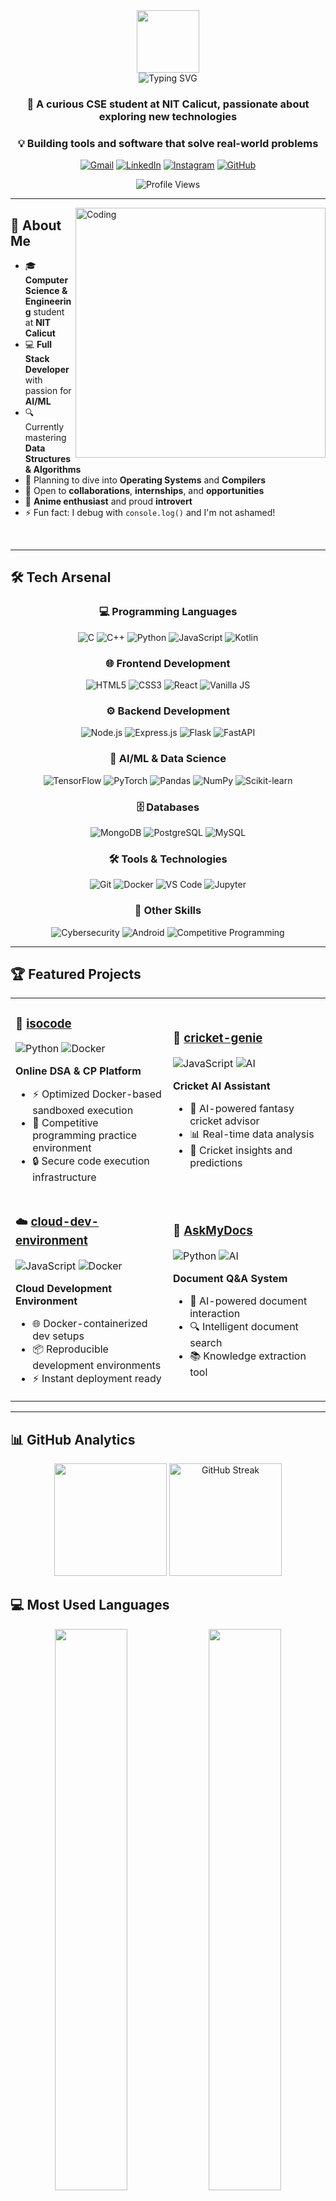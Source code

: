 <div align="center">
  <img src="https://media.giphy.com/media/M9gbBd9nbDrOTu1Mqx/giphy.gif" width="100"/>
</div>

<div align="center">
  <img src="https://readme-typing-svg.herokuapp.com?font=Fira+Code&pause=1000&color=2F81F7&center=true&vCenter=true&width=435&lines=Hi+there%2C+I'm+Utkarsh+Gautam!+👋;Full+Stack+Developer+💻;AI%2FML+Enthusiast+🤖;Competitive+Programmer+⚡;Always+Learning+New+Things+🚀" alt="Typing SVG" />
</div>

<h3 align="center">🎯 A curious CSE student at NIT Calicut, passionate about exploring new technologies</h3>
<h3 align="center">💡 Building tools and software that solve real-world problems</h3>

<div align="center">
  
  [![Gmail](https://img.shields.io/badge/-Gmail-c14438?style=for-the-badge&logo=Gmail&logoColor=white)](mailto:iutkarshgautam@gmail.com)
  [![LinkedIn](https://img.shields.io/badge/-LinkedIn-blue?style=for-the-badge&logo=Linkedin&logoColor=white)](https://www.linkedin.com/in/utkarsh-gautam-578724310)
  [![Instagram](https://img.shields.io/badge/-Instagram-E4405F?style=for-the-badge&logo=Instagram&logoColor=white)](https://www.instagram.com/__utkarsh_gautam/)
  [![GitHub](https://img.shields.io/badge/-GitHub-181717?style=for-the-badge&logo=GitHub&logoColor=white)](https://github.com/utkarshgautam22)
  
  ![Profile Views](https://komarev.com/ghpvc/?username=utkarshgautam22&label=Profile%20views&color=0e75b6&style=flat)
  
</div>

---

<img align="right" alt="Coding" width="400" src="https://media.giphy.com/media/qgQUggAC3Pfv687qPC/giphy.gif">

## 🚀 About Me

- 🎓 **Computer Science & Engineering** student at **NIT Calicut**
- 💻 **Full Stack Developer** with passion for **AI/ML**
- 🔍 Currently mastering **Data Structures & Algorithms**
- 🎯 Planning to dive into **Operating Systems** and **Compilers**
- 🤝 Open to **collaborations**, **internships**, and **opportunities**
- 🎌 **Anime enthusiast** and proud **introvert**
- ⚡ Fun fact: I debug with `console.log()` and I'm not ashamed!

<br clear="both">

---

## 🛠️ Tech Arsenal

<div align="center">

### 💻 Programming Languages
![C](https://img.shields.io/badge/C-00599C?style=for-the-badge&logo=c&logoColor=white)
![C++](https://img.shields.io/badge/C++-00599C?style=for-the-badge&logo=c%2B%2B&logoColor=white)
![Python](https://img.shields.io/badge/Python-FFD43B?style=for-the-badge&logo=python&logoColor=blue)
![JavaScript](https://img.shields.io/badge/JavaScript-323330?style=for-the-badge&logo=javascript&logoColor=F7DF1E)
![Kotlin](https://img.shields.io/badge/Kotlin-0095D5?&style=for-the-badge&logo=kotlin&logoColor=white)

### 🌐 Frontend Development
![HTML5](https://img.shields.io/badge/HTML5-E34F26?style=for-the-badge&logo=html5&logoColor=white)
![CSS3](https://img.shields.io/badge/CSS3-1572B6?style=for-the-badge&logo=css3&logoColor=white)
![React](https://img.shields.io/badge/React-20232A?style=for-the-badge&logo=react&logoColor=61DAFB)
![Vanilla JS](https://img.shields.io/badge/Vanilla_JS-F7DF1E?style=for-the-badge&logo=javascript&logoColor=black)

### ⚙️ Backend Development
![Node.js](https://img.shields.io/badge/Node.js-339933?style=for-the-badge&logo=nodedotjs&logoColor=white)
![Express.js](https://img.shields.io/badge/Express.js-000000?style=for-the-badge&logo=express&logoColor=white)
![Flask](https://img.shields.io/badge/Flask-000000?style=for-the-badge&logo=flask&logoColor=white)
![FastAPI](https://img.shields.io/badge/FastAPI-005571?style=for-the-badge&logo=fastapi)

### 🤖 AI/ML & Data Science
![TensorFlow](https://img.shields.io/badge/TensorFlow-FF6F00?style=for-the-badge&logo=tensorflow&logoColor=white)
![PyTorch](https://img.shields.io/badge/PyTorch-EE4C2C?style=for-the-badge&logo=pytorch&logoColor=white)
![Pandas](https://img.shields.io/badge/Pandas-2C2D72?style=for-the-badge&logo=pandas&logoColor=white)
![NumPy](https://img.shields.io/badge/Numpy-777BB4?style=for-the-badge&logo=numpy&logoColor=white)
![Scikit-learn](https://img.shields.io/badge/scikit_learn-F7931E?style=for-the-badge&logo=scikit-learn&logoColor=white)

### 🗄️ Databases
![MongoDB](https://img.shields.io/badge/MongoDB-4EA94B?style=for-the-badge&logo=mongodb&logoColor=white)
![PostgreSQL](https://img.shields.io/badge/PostgreSQL-316192?style=for-the-badge&logo=postgresql&logoColor=white)
![MySQL](https://img.shields.io/badge/MySQL-005C84?style=for-the-badge&logo=mysql&logoColor=white)

### 🛠️ Tools & Technologies
![Git](https://img.shields.io/badge/Git-F05032?style=for-the-badge&logo=git&logoColor=white)
![Docker](https://img.shields.io/badge/Docker-2CA5E0?style=for-the-badge&logo=docker&logoColor=white)
![VS Code](https://img.shields.io/badge/VS_Code-0078D4?style=for-the-badge&logo=visual%20studio%20code&logoColor=white)
![Jupyter](https://img.shields.io/badge/Jupyter-F37626.svg?&style=for-the-badge&logo=Jupyter&logoColor=white)

### 🎯 Other Skills
![Cybersecurity](https://img.shields.io/badge/Cybersecurity-4B0082?style=for-the-badge&logo=security&logoColor=white)
![Android](https://img.shields.io/badge/Android_Dev-3DDC84?style=for-the-badge&logo=android&logoColor=white)
![Competitive Programming](https://img.shields.io/badge/Competitive_Programming-FFA116?style=for-the-badge&logo=codeforces&logoColor=white)

</div>

---

## 🏆 Featured Projects

<div align="center">

<table>
<tr>
<td width="50%">

### 🏅 [isocode](https://github.com/utkarshgautam22/isocode)
![Python](https://img.shields.io/badge/Python-3776AB?style=flat-square&logo=python&logoColor=white)
![Docker](https://img.shields.io/badge/Docker-2496ED?style=flat-square&logo=docker&logoColor=white)

**Online DSA & CP Platform**
- ⚡ Optimized Docker-based sandboxed execution
- 🎯 Competitive programming practice environment
- 🔒 Secure code execution infrastructure

</td>
<td width="50%">

### 🏏 [cricket-genie](https://github.com/utkarshgautam22/cricket-genie)
![JavaScript](https://img.shields.io/badge/JavaScript-F7DF1E?style=flat-square&logo=javascript&logoColor=black)
![AI](https://img.shields.io/badge/AI-FF6B6B?style=flat-square&logo=openai&logoColor=white)

**Cricket AI Assistant**
- 🤖 AI-powered fantasy cricket advisor
- 📊 Real-time data analysis
- 🎯 Cricket insights and predictions

</td>
</tr>
<tr>
<td width="50%">

### ☁️ [cloud-dev-environment](https://github.com/utkarshgautam22/cloud-dev-environment)
![JavaScript](https://img.shields.io/badge/JavaScript-F7DF1E?style=flat-square&logo=javascript&logoColor=black)
![Docker](https://img.shields.io/badge/Docker-2496ED?style=flat-square&logo=docker&logoColor=white)

**Cloud Development Environment**
- 🌐 Docker-containerized dev setups
- 📦 Reproducible development environments
- ⚡ Instant deployment ready

</td>
<td width="50%">

### 📄 [AskMyDocs](https://github.com/utkarshgautam22/AskMyDocs)
![Python](https://img.shields.io/badge/Python-3776AB?style=flat-square&logo=python&logoColor=white)
![AI](https://img.shields.io/badge/AI-FF6B6B?style=flat-square&logo=openai&logoColor=white)

**Document Q&A System**
- 💬 AI-powered document interaction
- 🔍 Intelligent document search
- 📚 Knowledge extraction tool

</td>
</tr>
</table>

</div>

---

## 📊 GitHub Analytics

<div align="center">
  <img height="180em" src="https://github-readme-stats.vercel.app/api?username=utkarshgautam22&show_icons=true&theme=github_dark&count_private=true&hide_border=true&bg_color=0d1117"/>
  <img height="180em" src="https://streak-stats.demolab.com?user=utkarshgautam22&theme=github-dark-blue&hide_border=true&background=0D1117" alt="GitHub Streak"/>
</div>

## 💻 Most Used Languages

<div align="center">
  <img width="48%" src="https://github-readme-stats.vercel.app/api/top-langs/?username=utkarshgautam22&layout=compact&theme=github_dark&hide_border=true&bg_color=0d1117&langs_count=12&exclude_repo=utkarshgautam22"/>
  <img width="48%" src="https://github-readme-stats.vercel.app/api/top-langs/?username=utkarshgautam22&layout=donut&theme=github_dark&hide_border=true&bg_color=0d1117&langs_count=8"/>
</div>

<div align="center">
  <img src="https://github-readme-stats.vercel.app/api/top-langs/?username=utkarshgautam22&layout=pie&theme=github_dark&hide_border=true&bg_color=0d1117&langs_count=6" width="400"/>
</div>

<details>
<summary>📈 Detailed Language Breakdown</summary>
<br>

<div align="center">
  <img src="https://github-readme-stats.vercel.app/api/top-langs/?username=utkarshgautam22&layout=compact&theme=github_dark&hide_border=true&bg_color=0d1117&langs_count=20&card_width=600&custom_title=Complete%20Language%20Statistics" width="600"/>
</div>

</details>

---

## 🐍 Contribution Snake

<div align="center">
  <picture>
    <source media="(prefers-color-scheme: dark)" srcset="https://raw.githubusercontent.com/utkarshgautam22/utkarshgautam22/output/github-contribution-grid-snake-dark.svg">
    <source media="(prefers-color-scheme: light)" srcset="https://raw.githubusercontent.com/utkarshgautam22/utkarshgautam22/output/github-contribution-grid-snake.svg">
    <img alt="github contribution grid snake animation" src="https://raw.githubusercontent.com/utkarshgautam22/utkarshgautam22/output/github-contribution-grid-snake.svg">
  </picture>
</div>

---

## 🏆 GitHub Trophies

<div align="center">
  <img src="https://github-profile-trophy.vercel.app/?username=utkarshgautam22&theme=algolia&no-frame=true&no-bg=true&margin-w=4&row=1" alt="GitHub Trophies"/>
</div>

---

## 📈 GitHub Activity Graph

<div align="center">
  <img src="https://github-readme-activity-graph.vercel.app/graph?username=utkarshgautam22&theme=github-compact&hide_border=true&bg_color=0d1117" alt="GitHub Activity Graph"/>
</div>

---

## 💡 Random Dev Quote

<div align="center">
  <img src="https://quotes-github-readme.vercel.app/api?type=horizontal&theme=dark" alt="Random Dev Quote"/>
</div>

---

<div align="center">
  
### 💭 *"Code is like humor. When you have to explain it, it's bad."* – Cory House

**Thanks for visiting! Let's connect and build something amazing together! 🚀**

<img src="https://media.giphy.com/media/LnQjpWaON8nhr21vNW/giphy.gif" width="60"> <em><b>I love connecting with different people</b> so if you want to say <b>hi, I'll be happy to meet you more!</b> 😊</em>

</div>

<!-- Footer Wave -->
<img width="100%" src="https://capsule-render.vercel.app/api?type=waving&color=gradient&height=120&section=footer"/>
